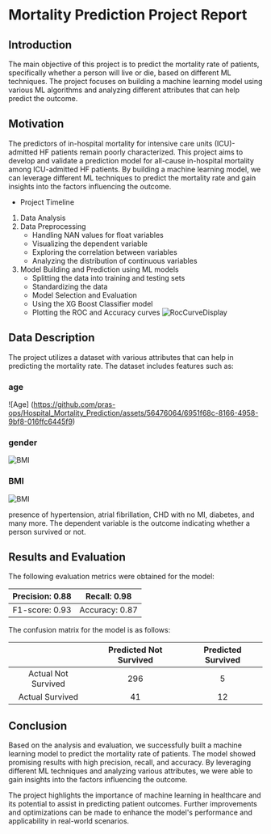 # Mortality Prediction Project Report
## Introduction
The main objective of this project is to predict the mortality rate of patients, specifically whether a person will live or die, based on different ML techniques. The project focuses on building a machine learning model using various ML algorithms and analyzing different attributes that can help predict the outcome.

## Motivation
The predictors of in-hospital mortality for intensive care units (ICU)-admitted HF patients remain poorly characterized. This project aims to develop and validate a prediction model for all-cause in-hospital mortality among ICU-admitted HF patients. By building a machine learning model, we can leverage different ML techniques to predict the mortality rate and gain insights into the factors influencing the outcome.

- Project Timeline
1. Data Analysis
2. Data Preprocessing
    - Handling NAN values for float variables
    -   Visualizing the dependent variable
    - Exploring the correlation between variables
    - Analyzing the distribution of continuous variables 
3. Model Building and Prediction using ML models
    - Splitting the data into training and testing sets
	- Standardizing the data
	- Model Selection and Evaluation
	- Using the XG Boost Classifier model
	- Plotting the ROC and Accuracy curves
	 ![RocCurveDisplay](https://github.com/pras-ops/Hospital_Mortality_Prediction/assets/56476064/c4045153-c38c-4db7-8b2d-37fb0b5c0564)

## Data Description
The project utilizes a dataset with various attributes that can help in predicting the mortality rate. 
The dataset includes features such as:
### age 
![Age] (https://github.com/pras-ops/Hospital_Mortality_Prediction/assets/56476064/6951f68c-8166-4958-9bf8-016ffc6445f9)

### gender 
![BMI](https://github.com/pras-ops/Hospital_Mortality_Prediction/assets/56476064/056823eb-e729-4b24-a7a7-c9a54e32c753)

### BMI
![BMI](https://github.com/pras-ops/Hospital_Mortality_Prediction/assets/56476064/82e9cc42-684c-44c1-bb46-467aead50448)

presence of hypertension, atrial fibrillation, CHD with no MI, diabetes, and many more. The dependent variable is the outcome indicating whether a person survived or not.

## Results and Evaluation
The following evaluation metrics were obtained for the model:

|  Precision: 0.88 | Recall: 0.98  |
| :------------: | :------------: |
|  F1-score: 0.93 |  Accuracy: 0.87 |


The confusion matrix for the model is as follows:

|   |  Predicted Not Survived |Predicted Survived   |
| :------------: | :------------: | :------------: |
 |Actual Not Survived   | 296  |  5 |
 |Actual Survived   |41   | 12  |

## Conclusion
Based on the analysis and evaluation, we successfully built a machine learning model to predict the mortality rate of patients. The model showed promising results with high precision, recall, and accuracy. By leveraging different ML techniques and analyzing various attributes, we were able to gain insights into the factors influencing the outcome.

The project highlights the importance of machine learning in healthcare and its potential to assist in predicting patient outcomes. Further improvements and optimizations can be made to enhance the model's performance and applicability in real-world scenarios.
